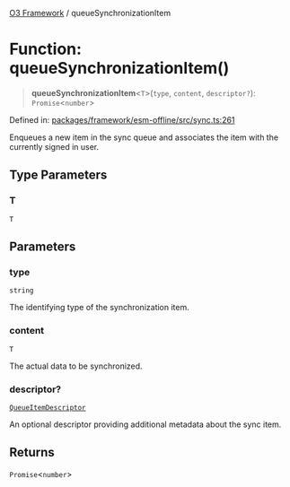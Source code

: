 [O3 Framework](../API.md) / queueSynchronizationItem

# Function: queueSynchronizationItem()

> **queueSynchronizationItem**\<`T`\>(`type`, `content`, `descriptor?`): `Promise`\<`number`\>

Defined in: [packages/framework/esm-offline/src/sync.ts:261](https://github.com/habeshabro/openmrs-esm-core/blob/main/packages/framework/esm-offline/src/sync.ts#L261)

Enqueues a new item in the sync queue and associates the item with the currently signed in user.

## Type Parameters

### T

`T`

## Parameters

### type

`string`

The identifying type of the synchronization item.

### content

`T`

The actual data to be synchronized.

### descriptor?

[`QueueItemDescriptor`](../interfaces/QueueItemDescriptor.md)

An optional descriptor providing additional metadata about the sync item.

## Returns

`Promise`\<`number`\>

